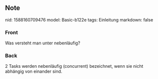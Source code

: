 ## Note
nid: 1588160709476
model: Basic-b122e
tags: Einleitung
markdown: false

### Front
Was versteht man unter nebenläufig?

### Back
2 Tasks werden nebenläufig (concurrent) bezeichnet, wenn sie nicht abhängig von einander sind.
